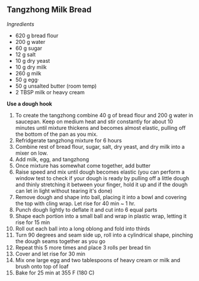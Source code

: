 ## Tangzhong Milk Bread

*Ingredients*
* 620 g bread flour
* 200 g water
* 60 g sugar
* 12 g salt
* 10 g dry yeast
* 10 g dry milk
* 260 g milk
* 50 g egg⋅
* 50 g unsalted butter (room temp)
* 2 TBSP milk or heavy cream

**Use a dough hook**
1. To create the tangzhong combine 40 g of bread flour and 200 g water in saucepan. Keep on medium heat and stir constantly for about 10 minutes until mixture thickens and becomes almost elastic, pulling off the bottom of the pan as you mix. 
2. Refridgerate tangzhong mixture for 6 hours
3. Combine rest of bread flour, sugar, salt, dry yeast, and dry milk into a mixer on low. 
4. Add milk, egg, and tangzhong
5. Once mixture has somewhat come together, add butter
6. Raise speed and mix until dough becomes elastic (you can perform a window test to check if your dough is ready by pulling off a little dough and thinly stretching it between your finger, hold it up and if the dough can let in light without tearing it's done)
7. Remove dough and shape into ball, placing it into a bowl and covering the top with cling wrap. Let rise for 40 min ~ 1 hr.
8. Punch dough lightly to deflate it and cut into 6 equal parts
9. Shape each portion into a small ball and wrap in plastic wrap, letting it rise for 15 min
10. Roll out each ball into a long oblong and fold into thirds
11. Turn 90 degrees and seam side up, roll into a cylindrical shape, pinching the dough seams together as you go
12. Repeat this 5 more times and place 3 rolls per bread tin
14. Cover and let rise for 30 min
15. Mix one large egg and two tablespoons of heavy cream or milk and brush onto top of loaf
16. Bake for 25 min at 355 F (180 C)
